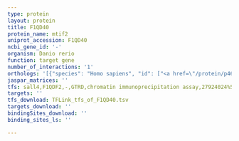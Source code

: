 ```yaml
---
type: protein
layout: protein
title: F1QD40
protein_name: mtif2
uniprot_accession: F1QD40
ncbi_gene_id: '-'
organism: Danio rerio
function: target gene
number_of_interactions: '1'
orthologs: '[{"species": "Homo sapiens", "id": ["<a href=\"/protein/p46199\">P46199</a>"]}, {"species": "Mus musculus", "id": ["<a href=\"/protein/q91yj5\">Q91YJ5</a>"]}, {"species": "Drosophila melanogaster", "id": ["<a href=\"/protein/q9vav2\">Q9VAV2</a>"]}, {"species": "Caenorhabditis elegans", "id": ["<a href=\"/protein/q20447\">Q20447</a>"]}, {"species": "Saccharomyces cerevisiae", "id": ["<a href=\"/protein/p25038\">P25038</a>"]}]'
jaspar_matrices: ''
tfs: sall4,F1QDF2,-,GTRD,chromatin immunoprecipitation assay,27924024%5Buid%5D,No
targets: ''
tfs_download: TFLink_tfs_of_F1QD40.tsv
targets_download: ''
bindingSites_download: ''
binding_sites_ls: ''

---
```

